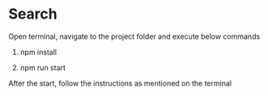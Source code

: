 # Search

Open terminal, navigate to the project folder and execute below commands

1. npm install

2. npm run start

After the start, follow the instructions as mentioned on the terminal